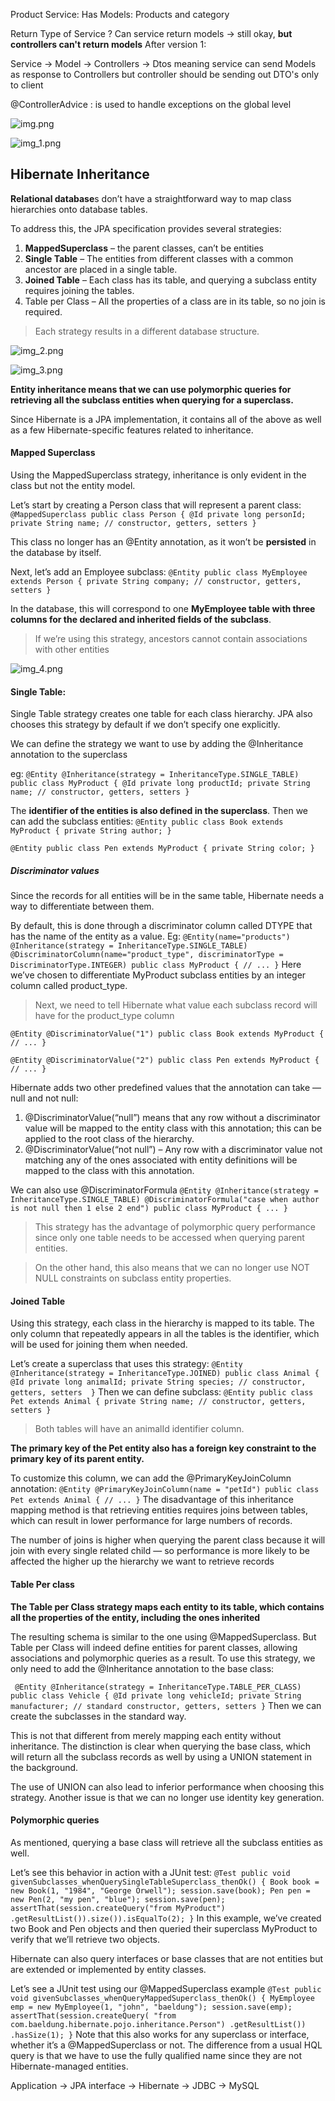 Product Service:
Has Models:  Products and category

Return Type of Service ? Can service return models -> still okay, **but controllers can't return models**
After version 1:

Service -> Model -> Controllers -> Dtos
meaning service can send Models as response to Controllers but controller should be sending out DTO's only to client


@ControllerAdvice : is used to handle exceptions on the global level

![img.png](img.png)

![img_1.png](img_1.png)


## Hibernate Inheritance

**Relational database**s don’t have a straightforward way to map class hierarchies onto database tables.

To address this, the JPA specification provides several strategies:

1. **MappedSuperclass** – the parent classes, can’t be entities
2. **Single Table** – The entities from different classes with a common ancestor are placed in a single table.
3. **Joined Table** – Each class has its table, and querying a subclass entity requires joining the tables.
4. Table per Class – All the properties of a class are in its table, so no join is required.

> Each strategy results in a different database structure.


![img_2.png](img_2.png)

![img_3.png](img_3.png)


**Entity inheritance means that we can use polymorphic queries for retrieving all the subclass entities when querying for a superclass.**

Since Hibernate is a JPA implementation, it contains all of the above as well as a few Hibernate-specific features related to inheritance.

#### Mapped Superclass

Using the MappedSuperclass strategy, inheritance is only evident in the class but not the entity model.

Let’s start by creating a Person class that will represent a parent class:
`@MappedSuperclass
public class Person {
    @Id
    private long personId;
    private String name;
    // constructor, getters, setters
}`

This class no longer has an @Entity annotation, as it won’t be **persisted** in the database by itself.

Next, let’s add an Employee subclass:
`@Entity
public class MyEmployee extends Person {
private String company;
// constructor, getters, setters
}`

In the database, this will correspond to one **MyEmployee table with three columns for the declared and inherited fields of the subclass**.

> If we’re using this strategy, ancestors cannot contain associations with other entities

![img_4.png](img_4.png)

#### Single Table:
Single Table strategy creates one table for each class hierarchy. 
JPA also chooses this strategy by default if we don’t specify one explicitly.

We can define the strategy we want to use by adding the @Inheritance annotation to the superclass

eg: `@Entity
@Inheritance(strategy = InheritanceType.SINGLE_TABLE)
public class MyProduct {
@Id
private long productId;
private String name;
    // constructor, getters, setters
}`

The **identifier of the entities is also defined in the superclass**.
Then we can add the subclass entities:
`@Entity
public class Book extends MyProduct {
private String author;
}`

`@Entity
public class Pen extends MyProduct {
private String color;
}`

##### Discriminator values
Since the records for all entities will be in the same table, Hibernate needs a way to differentiate between them.

By default, this is done through a discriminator column called DTYPE that has the name of the entity as a value.
Eg: `@Entity(name="products")
@Inheritance(strategy = InheritanceType.SINGLE_TABLE)
@DiscriminatorColumn(name="product_type",
discriminatorType = DiscriminatorType.INTEGER)
public class MyProduct {
// ...
}`
Here we’ve chosen to differentiate MyProduct subclass entities by an integer column called product_type.

> Next, we need to tell Hibernate what value each subclass record will have for the product_type column

`@Entity
@DiscriminatorValue("1")
public class Book extends MyProduct {
// ...
}`

`@Entity
@DiscriminatorValue("2")
public class Pen extends MyProduct {
// ...
}`

Hibernate adds two other predefined values that the annotation can take — null and not null:

1. @DiscriminatorValue(“null”) means that any row without a discriminator value will be mapped to the entity class with this annotation; 
    this can be applied to the root class of the hierarchy.
2. @DiscriminatorValue(“not null”) – Any row with a discriminator value not matching any of the ones associated with entity definitions will be mapped to the class with this annotation.

We can also use @DiscriminatorFormula
`@Entity
@Inheritance(strategy = InheritanceType.SINGLE_TABLE)
@DiscriminatorFormula("case when author is not null then 1 else 2 end")
public class MyProduct { ... }`

> This strategy has the advantage of polymorphic query performance since only one table needs to be accessed when querying parent entities.

> On the other hand, this also means that we can no longer use NOT NULL constraints on subclass entity properties.


#### Joined Table
Using this strategy, each class in the hierarchy is mapped to its table. 
The only column that repeatedly appears in all the tables is the identifier, which will be used for joining them when needed.

Let’s create a superclass that uses this strategy:
`@Entity
@Inheritance(strategy = InheritanceType.JOINED)
public class Animal {
@Id
private long animalId;
private String species;
    // constructor, getters, setters 
}`
Then we can define subclass: 
`@Entity
public class Pet extends Animal {
private String name;
    // constructor, getters, setters
}`
>
> Both tables will have an animalId identifier column.

**The primary key of the Pet entity also has a foreign key constraint to the primary key of its parent entity.**


To customize this column, we can add the @PrimaryKeyJoinColumn annotation:
`@Entity
@PrimaryKeyJoinColumn(name = "petId")
public class Pet extends Animal {
// ...
}`
The disadvantage of this inheritance mapping method is that retrieving entities requires joins between tables, which can result in lower performance for large numbers of records.

The number of joins is higher when querying the parent class because it will join with every single related child — so performance is more likely to be affected the higher up the hierarchy we want to retrieve records


#### Table Per class

**The Table per Class strategy maps each entity to its table, which contains all the properties of the entity, including the ones inherited**

The resulting schema is similar to the one using @MappedSuperclass. 
But Table per Class will indeed define entities for parent classes, allowing associations and polymorphic queries as a result.
To use this strategy, we only need to add the @Inheritance annotation to the base class:

`
@Entity
@Inheritance(strategy = InheritanceType.TABLE_PER_CLASS)
public class Vehicle {
@Id
private long vehicleId;
    private String manufacturer;
    // standard constructor, getters, setters
}`
Then we can create the subclasses in the standard way.

This is not that different from merely mapping each entity without inheritance. 
The distinction is clear when querying the base class, which will return all the subclass records as well by using a UNION statement in the background.

The use of UNION can also lead to inferior performance when choosing this strategy. 
Another issue is that we can no longer use identity key generation.


#### Polymorphic queries
As mentioned, querying a base class will retrieve all the subclass entities as well.

Let’s see this behavior in action with a JUnit test:
`@Test
public void givenSubclasses_whenQuerySingleTableSuperclass_thenOk() {
Book book = new Book(1, "1984", "George Orwell");
session.save(book);
Pen pen = new Pen(2, "my pen", "blue");
session.save(pen);
    assertThat(session.createQuery("from MyProduct")
      .getResultList()).size()).isEqualTo(2);
}`
In this example, we’ve created two Book and Pen objects and then queried their superclass MyProduct to verify that we’ll retrieve two objects.

Hibernate can also query interfaces or base classes that are not entities but are extended or implemented by entity classes.

Let’s see a JUnit test using our @MappedSuperclass example
`@Test
public void givenSubclasses_whenQueryMappedSuperclass_thenOk() {
MyEmployee emp = new MyEmployee(1, "john", "baeldung");
session.save(emp);
    assertThat(session.createQuery(
      "from com.baeldung.hibernate.pojo.inheritance.Person")
      .getResultList())
      .hasSize(1);
}`
Note that this also works for any superclass or interface, whether it’s a @MappedSuperclass or not. The difference from a usual HQL query is that we have to use the fully qualified name since they are not Hibernate-managed entities.

Application -> JPA interface -> Hibernate -> JDBC -> MySQL

